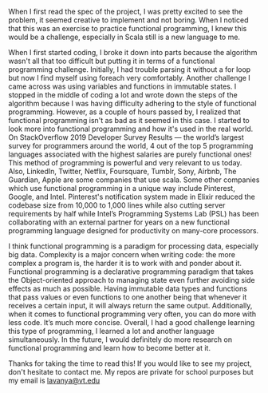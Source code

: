 When I first read the spec of the project, I was pretty excited to see the problem, it seemed creative to implement and not boring. When I noticed that this was an exercise to practice functional programming, I knew this would be a challenge, especially in Scala still is a new language to me. 

When I first started coding, I broke it down into parts because the algorithm wasn't all that too difficult but putting it in terms of a functional programming challenge. Initially, I had trouble parsing it without a for loop but now I find myself using foreach very comfortably. Another challenge I came across was using variables and functions in immutable states. I stopped in the middle of coding a lot and wrote down the steps of the algorithm because I was having difficulty adhering to the style of functional programming. However, as a couple of hours passed by, I realized that functional programming isn't as bad as it seemed in this case. I started to look more into functional programming and how it's used in the real world. On StackOverflow 2019 Developer Survey Results — the world’s largest survey for programmers around the world, 4 out of the top 5 programming languages associated with the highest salaries are purely functional ones! This method of programming is powerful and very relevant to us today. Also, LinkedIn, Twitter, Netflix, Foursquare, Tumblr, Sony, Airbnb, The Guardian, Apple are some companies that use scala. Some other companies which use functional programming in a unique way include Pinterest, Google, and Intel. Pinterest's notification system made in Elixir reduced the codebase size from 10,000 to 1,000 lines while also cutting server requirements by half while Intel’s Programming Systems Lab (PSL) has been collaborating with an external partner for years on a new functional programming language designed for productivity on many-core processors. 

I think functional programming is a paradigm for processing data, especially big data. Complexity is a major concern when writing code: the more complex a program is, the harder it is to work with and ponder about it. Functional programming is a declarative programming paradigm that takes the Object-oriented approach to managing state even further avoiding side effects as much as possible. Having immutable data types and functions that pass values or even functions to one another being that whenever it receives a certain input, it will always return the same output. Additionally, when it comes to functional programming very often, you can do more with less code. It’s much more concise. Overall, I had a good challenge learning this type of programming, I learned a lot and another language simultaneously. In the future, I would definitely do more research on functional programming and learn how to become better at it. 


Thanks for taking the time to read this! If you would like to see my project, don't hesitate to contact me. My repos are private for school purposes but my email is lavanya@vt.edu
